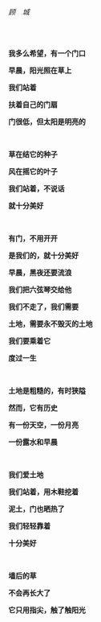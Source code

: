 　　　　

*顾　城* 　

<br><br>

**我多么希望，有一个门口** 　

**早晨，阳光照在草上** 　

**我们站着** 　

**扶着自己的门扇** 　

**门很低，但太阳是明亮的** 　

**<br>**

**草在结它的种子** 　

**风在摇它的叶子** 　

**我们站着，不说话** 　

**就十分美好** 　

**<br>**

**有门，不用开开** 　

**是我们的，就十分美好** 　

**早晨，黑夜还要流浪** 　

**我们把六弦琴交给他** 　

**我们不走了，我们需要** 　

**土地，需要永不毁灭的土地** 　

**我们要乘着它** 　

**度过一生** 　

**<br>**

**土地是粗糙的，有时狭隘** 　

**然而，它有历史** 　

**有一份天空，一份月亮** 　

**一份露水和早晨** 　

**<br>**

**我们爱土地** 　

**我们站着，用木鞋挖着** 　

**泥土，门也晒热了** 　

**我们轻轻靠着** 　

**十分美好** 　

**<br>**

**墙后的草** 　

**不会再长大了** 　

**它只用指尖，触了触阳光**

<br><br>